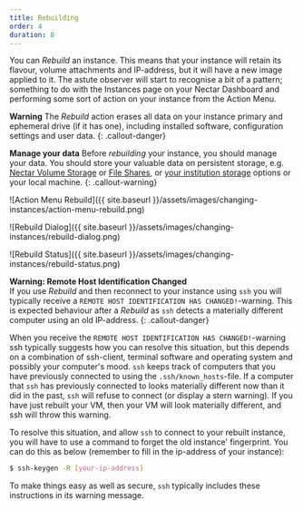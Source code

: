 ```yaml
---
title: Rebuilding
order: 4
duration: 8
---
```


You can *Rebuild* an instance. This means that your instance will retain its flavour, volume attachments and IP-address, but it will have a new image applied to it. The astute observer will start to recognise a bit of a pattern; something to do with the Instances page on your Nectar Dashboard and performing some sort of action on your instance from the Action Menu. 

**Warning** 
The *Rebuild* action erases all data on your instance primary and ephemeral drive (if it has one), including installed software, configuration settings and user data. 
{: .callout-danger}

**Manage your data**
Before *rebuilding* your instance, you should manage your data. You should store your valuable data on persistent storage, e.g. [Nectar Volume Storage](https://support.ehelp.edu.au/support/solutions/articles/6000216075-persistent-volume-storage) or [File Shares](https://support.ehelp.edu.au/support/solutions/articles/6000183607-nectar-shared-filesystem-service), or [your institution storage](https://support.ehelp.edu.au/support/solutions/articles/6000136764-introduction-to-rds-participating-nodes) options or your local machine.
{: .callout-warning}

![Action Menu Rebuild]({{ site.baseurl }}/assets/images/changing-instances/action-menu-rebuild.png)

![Rebuild Dialog]({{ site.baseurl }}/assets/images/changing-instances/rebuild-dialog.png)

![Rebuild Status]({{ site.baseurl }}/assets/images/changing-instances/rebuild-status.png)

**Warning: Remote Host Identification Changed**<br/>
If you use *Rebuild* and then reconnect to your instance using `ssh` you will typically receive a `REMOTE HOST IDENTIFICATION HAS CHANGED!`-warning. This is expected behaviour after a *Rebuild* as `ssh` detects a materially different computer using an old IP-address. 
{: .callout-danger}

When you receive the `REMOTE HOST IDENTIFICATION HAS CHANGED!`-warning ssh typically suggests how you can resolve this situation, but this depends on a combination of ssh-client, terminal software and operating system and possibly your computer's mood. `ssh` keeps track of computers that you have previously connected to using the `.ssh/known_hosts`-file. If a computer that `ssh` has previously connected to looks materially different now than  it did in the past, `ssh` will refuse to connect (or display a stern warning). If you have just rebuilt your VM, then your VM will look materially different, and ssh will throw this warning.

To resolve this situation, and allow `ssh` to connect to your rebuilt instance, you will have to use a command to forget the old instance' fingerprint. You can do this as below (remember to fill in the ip-address of your instance):

```bash
$ ssh-keygen -R [your-ip-address]
```

To make things easy as well as secure, `ssh` typically includes these instructions in its warning message. 